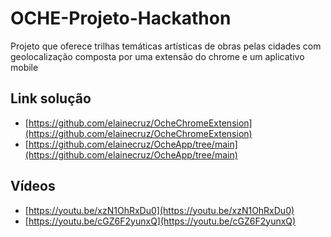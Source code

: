 # OCHE-Projeto-Hackathon
Projeto que oferece trilhas temáticas artísticas de obras pelas cidades com geolocalização composta por uma extensão do chrome e um aplicativo mobile

## Link solução
- [https://github.com/elainecruz/OcheChromeExtension](https://github.com/elainecruz/OcheChromeExtension)
- [https://github.com/elainecruz/OcheApp/tree/main](https://github.com/elainecruz/OcheApp/tree/main)

## Vídeos 
- [https://youtu.be/xzN1OhRxDu0](https://youtu.be/xzN1OhRxDu0)
- [https://youtu.be/cGZ6F2yunxQ](https://youtu.be/cGZ6F2yunxQ)
